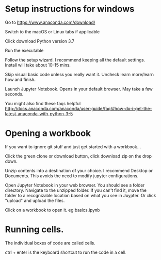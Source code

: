 # Setup instructions for windows

Go to https://www.anaconda.com/download/

Switch to the macOS or Linux tabs if applicable

Click download Python version 3.7

Run the executable

Follow the setup wizard. I recommend keeping all the default settings. Install will take about 10-15 mins.

Skip visual basic code unless you really want it. Uncheck learn more/learn how and finish.

Launch Jupyter Notebook. Opens in your default browser. May take a few seconds.

You might also find these faqs helpful
http://docs.anaconda.com/anaconda/user-guide/faq/#how-do-i-get-the-latest-anaconda-with-python-3-5

# Opening a workbook

If you want to ignore git stuff and just get started with a workbook...

Click the green clone or download button, click download zip on the drop down.

Unzip contents into a destination of your choice. I recommend Desktop or Documents. This avoids the need to modify jupyter configurations.

Open Jupyter Notebook in your web browser. You should see a folder directory. Navigate to the unzipped folder. If you can't find it, move the folder to a recognizable location based on what you see in Juypter. Or click "upload" and upload the files.

Click on a workbook to open it. eg basics.ipynb

# Running cells.

The individual boxes of code are called cells.

ctrl + enter is the keyboard shortcut to run the code in a cell.
